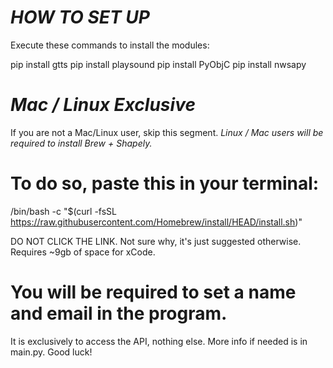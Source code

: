# ***HOW TO SET UP***
Execute these commands to install the modules:

pip install gtts
pip install playsound
pip install PyObjC
pip install nwsapy


# ***Mac / Linux Exclusive***
If you are not a Mac/Linux user, skip this segment.
*Linux / Mac users will be required to install Brew + Shapely.*

# To do so, paste this in your terminal:

/bin/bash -c "$(curl -fsSL https://raw.githubusercontent.com/Homebrew/install/HEAD/install.sh)"

DO NOT CLICK THE LINK. Not sure why, it's just suggested otherwise.
Requires ~9gb of space for xCode.

# You will be required to set a name and email in the program. 
It is exclusively to access the API, nothing else.
More info if needed is in main.py. Good luck!
